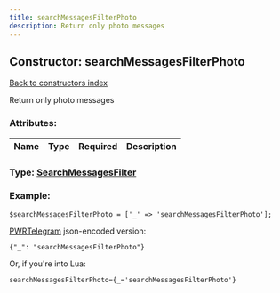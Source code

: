 ```yaml
---
title: searchMessagesFilterPhoto
description: Return only photo messages
---
```

## Constructor: searchMessagesFilterPhoto  
[Back to constructors index](index.md)



Return only photo messages

### Attributes:

| Name     |    Type       | Required | Description |
|----------|:-------------:|:--------:|------------:|



### Type: [SearchMessagesFilter](../types/SearchMessagesFilter.md)


### Example:

```
$searchMessagesFilterPhoto = ['_' => 'searchMessagesFilterPhoto'];
```  

[PWRTelegram](https://pwrtelegram.xyz) json-encoded version:

```
{"_": "searchMessagesFilterPhoto"}
```


Or, if you're into Lua:  


```
searchMessagesFilterPhoto={_='searchMessagesFilterPhoto'}

```


